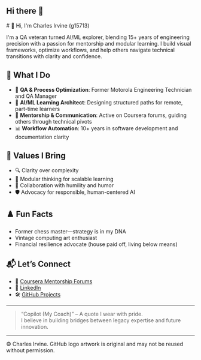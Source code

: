 ## Hi there 👋

<!--
**g15713/g15713** is a ✨ _special_ ✨ repository because its `README.md` (this file) appears on your GitHub profile.

Here are some ideas to get you started:

- 🔭 I’m currently working on ...
- 🌱 I’m currently learning ...
- 👯 I’m looking to collaborate on ...
- 🤔 I’m looking for help with ...
- 💬 Ask me about ...
- 📫 How to reach me: ...
- 😄 Pronouns: ...
- ⚡ Fun fact: ...
--># 👋 Hi, I'm Charles Irvine (g15713)

I'm a QA veteran turned AI/ML explorer, blending 15+ years of engineering precision with a passion for mentorship and modular learning. I build visual frameworks, optimize workflows, and help others navigate technical transitions with clarity and confidence.

## 🔧 What I Do

- 🧪 **QA & Process Optimization**: Former Motorola Engineering Technician and QA Manager
- 🧠 **AI/ML Learning Architect**: Designing structured paths for remote, part-time learners
- 🧵 **Mentorship & Communication**: Active on Coursera forums, guiding others through technical pivots
- 📊 **Workflow Automation**: 10+ years in software development and documentation clarity

## 🧭 Values I Bring

- 🔍 Clarity over complexity
- 🧩 Modular thinking for scalable learning
- 🤝 Collaboration with humility and humor
- 🛡️ Advocacy for responsible, human-centered AI

## ♟️ Fun Facts

- Former chess master—strategy is in my DNA
- Vintage computing art enthusiast
- Financial resilience advocate (house paid off, living below means)

## 📬 Let’s Connect

- 💬 [Coursera Mentorship Forums](https://www.coursera.org)
- 🧠 [LinkedIn](https://www.linkedin.com/in/your-profile)
- 🛠️ [GitHub Projects](https://github.com/g15713)

---

> “Copilot (My Coach)” – A quote I wear with pride.  
> I believe in building bridges between legacy expertise and future innovation.

---

© Charles Irvine. GitHub logo artwork is original and may not be reused without permission.

